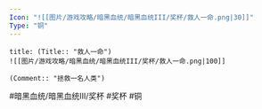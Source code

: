 ```yaml
---
Icon: "![[图片/游戏攻略/暗黑血统/暗黑血统III/奖杯/救人一命.png|30]]"
Type: "铜"
---
```

```ad-common-bronze-trophy
title: (Title:: "救人一命")
![[图片/游戏攻略/暗黑血统/暗黑血统III/奖杯/救人一命.png|100]]

(Comment:: "拯救一名人类")
```

#暗黑血统/暗黑血统III/奖杯 #奖杯 #铜

